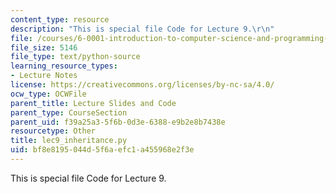 ```yaml
---
content_type: resource
description: "This is special file Code for Lecture 9.\r\n"
file: /courses/6-0001-introduction-to-computer-science-and-programming-in-python-fall-2016/bf8e8195044d5f6aefc1a455968e2f3e_lec9_inheritance.py
file_size: 5146
file_type: text/python-source
learning_resource_types:
- Lecture Notes
license: https://creativecommons.org/licenses/by-nc-sa/4.0/
ocw_type: OCWFile
parent_title: Lecture Slides and Code
parent_type: CourseSection
parent_uid: f39a25a3-5f6b-0d3e-6388-e9b2e8b7438e
resourcetype: Other
title: lec9_inheritance.py
uid: bf8e8195-044d-5f6a-efc1-a455968e2f3e
---
```

This is special file Code for Lecture 9.
